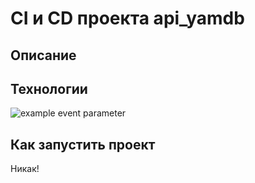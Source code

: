 # CI и CD проекта api_yamdb
## Описание
## Технологии
![example event parameter](https://github.com/GAFisher/yamdb_final/actions/workflows/yamdb_workflow.yml/badge.svg?event=push)

## Как запустить проект
Никак!
